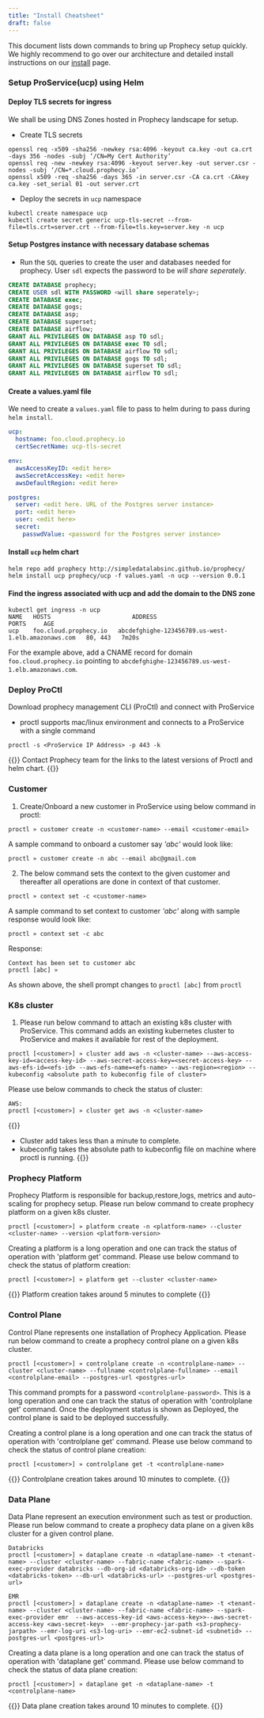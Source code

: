 ```yaml
---
title: "Install Cheatsheet"
draft: false
---
```


This document lists down commands to bring up Prophecy setup quickly. We highly recommend to go over our architecture and detailed install instructions on our [install](https://docs.prophecy.io/deployment/install/) page.

### Setup ProService(ucp) using Helm
#### Deploy TLS secrets for ingress
We shall be using DNS Zones hosted in Prophecy landscape for setup.
* Create TLS secrets
```shell
openssl req -x509 -sha256 -newkey rsa:4096 -keyout ca.key -out ca.crt -days 356 -nodes -subj ‘/CN=My Cert Authority’
openssl req -new -newkey rsa:4096 -keyout server.key -out server.csr -nodes -subj ‘/CN=*.cloud.prophecy.io’
openssl x509 -req -sha256 -days 365 -in server.csr -CA ca.crt -CAkey ca.key -set_serial 01 -out server.crt
```
* Deploy the secrets in `ucp` namespace
```shell
kubectl create namespace ucp
kubectl create secret generic ucp-tls-secret --from-file=tls.crt=server.crt --from-file=tls.key=server.key -n ucp
```

#### Setup Postgres instance with necessary database schemas
* Run the `SQL` queries to create the user and databases needed for prophecy. User `sdl` expects the password to be *will share seperately*.
```sql
CREATE DATABASE prophecy;
CREATE USER sdl WITH PASSWORD <will share seperately>;
CREATE DATABASE exec;
CREATE DATABASE gogs;
CREATE DATABASE asp;
CREATE DATABASE superset;
CREATE DATABASE airflow;
GRANT ALL PRIVILEGES ON DATABASE asp TO sdl;
GRANT ALL PRIVILEGES ON DATABASE exec TO sdl;
GRANT ALL PRIVILEGES ON DATABASE airflow TO sdl;
GRANT ALL PRIVILEGES ON DATABASE gogs TO sdl;
GRANT ALL PRIVILEGES ON DATABASE superset TO sdl;
GRANT ALL PRIVILEGES ON DATABASE airflow TO sdl;
```

#### Create a values.yaml file
We need to create a `values.yaml` file to pass to helm during to pass during `helm install`.
```yaml
ucp:
  hostname: foo.cloud.prophecy.io
  certSecretName: ucp-tls-secret

env:
  awsAccessKeyID: <edit here>
  awsSecretAccessKey: <edit here>
  awsDefaultRegion: <edit here>

postgres:
  server: <edit here. URL of the Postgres server instance>
  port: <edit here>
  user: <edit here>
  secret:
    passwdValue: <password for the Postgres server instance>
```

#### Install `ucp` helm chart
```shell
helm repo add prophecy http://simpledatalabsinc.github.io/prophecy/
helm install ucp prophecy/ucp -f values.yaml -n ucp --version 0.0.1
```

#### Find the ingress associated with ucp and add the domain to the DNS zone
```shell
kubectl get ingress -n ucp
NAME   HOSTS                       ADDRESS                                                                  PORTS     AGE
ucp    foo.cloud.prophecy.io   abcdefghighe-123456789.us-west-1.elb.amazonaws.com   80, 443   7m20s
```
For the example above, add a CNAME record for domain `foo.cloud.prophecy.io` pointing to `abcdefghighe-123456789.us-west-1.elb.amazonaws.com`.

### Deploy ProCtl

Download prophecy management CLI (ProCtl) and connect with ProService
   - proctl supports mac/linux environment and connects to a ProService with a single command
   ```
   proctl -s <ProService IP Address> -p 443 -k
   ```
{{<note>}}
Contact Prophecy team for the links to the latest versions of Proctl and helm chart.
{{</note>}}

### Customer 
1. Create/Onboard a new customer in ProService using below command in proctl:
```
proctl » customer create -n <customer-name> --email <customer-email>
```
A sample command to onboard a customer say _'abc'_ would look like:
```
proctl » customer create -n abc --email abc@gmail.com
```

2. The below command sets the context to the given customer and thereafter all operations are done in context of that customer.
```
proctl » context set -c <customer-name>
```
A sample command to set context to customer _'abc'_ along with sample response would look like:
```
proctl » context set -c abc
```
Response:
```
Context has been set to customer abc
proctl [abc] »
```
As shown above, the shell prompt changes to `proctl [abc]` from `proctl`

### K8s cluster 

1. Please run below command to attach an existing k8s cluster with ProService. This command adds an existing kubernetes cluster to ProService and makes it available for rest of the deployment. 


```
proctl [<customer>] » cluster add aws -n <cluster-name> --aws-access-key-id=<access-key-id> --aws-secret-access-key=<secret-access-key> --aws-efs-id=<efs-id> --aws-efs-name=<efs-name> --aws-region=<region> --kubeconfig <absolute path to kubeconfig file of cluster>
```
Please use below commands to check the status of cluster:
```
AWS:
proctl [<customer>] » cluster get aws -n <cluster-name> 
```

{{<note>}}
- Cluster add takes less than a minute to complete.
- kubeconfig takes the absolute path to kubeconfig file on machine where proctl is running.
{{</note>}}

### Prophecy Platform
Prophecy Platform is responsible for backup,restore,logs, metrics and auto-scaling for prophecy setup. Please run below command to create prophecy platform on a given k8s cluster.  

```
proctl [<customer>] » platform create -n <platform-name> --cluster <cluster-name> --version <platform-version>
```
Creating a platform is a long operation and one can track the status of operation with 'platform get' command. Please use below command to check the status of platform creation:

```
proctl [<customer>] » platform get --cluster <cluster-name> 
```
{{<note>}}
Platform creation takes around 5 minutes to complete
{{</note>}}

### Control Plane
Control Plane represents one installation of Prophecy Application. Please run below command to create a prophecy control plane on a given k8s cluster. 
```
proctl [<customer>] » controlplane create -n <controlplane-name> --cluster <cluster-name> --fullname <controlplane-fullname> --email <controlplane-email> --postgres-url <postgres-url>
```
This command prompts for a password `<controlplane-password>`. This is a long operation and one can track the status of operation with 'controlplane get' command.
Once the deployment status is shown as Deployed, the control plane is said to be deployed successfully.

Creating a control plane is a long operation and one can track the status of operation with 'controlplane get' command. Please use below command to check the status of control plane creation:
```
proctl [<customer>] » controlplane get -t <controlplane-name>
```
{{<note>}}
Controlplane creation takes around 10 minutes to complete.
{{</note>}}

### Data Plane
Data Plane represent an execution environment such as test or production. Please run below command to create a prophecy data plane on a given k8s cluster for a given control plane.
```
Databricks
proctl [<customer>] » dataplane create -n <dataplane-name> -t <tenant-name> --cluster <cluster-name> --fabric-name <fabric-name> --spark-exec-provider databricks --db-org-id <databricks-org-id> --db-token <databricks-token> --db-url <databricks-url> --postgres-url <postgres-url>

EMR
proctl [<customer>] » dataplane create -n <dataplane-name> -t <tenant-name> --cluster <cluster-name> --fabric-name <fabric-name> --spark-exec-provider emr  --aws-access-key-id <aws-access-key>>--aws-secret-access-key <aws-secret-key>  --emr-prophecy-jar-path <s3-prophecy-jarpath> --emr-log-uri <s3-log-uri> --emr-ec2-subnet-id <subnetid> --postgres-url <postgres-url> 
```

Creating a data plane is a long operation and one can track the status of operation with 'dataplane get' command. Please use below command to check the status of data plane creation:

```
proctl [<customer>] » dataplane get -n <dataplane-name> -t <controlplane-name>
```
{{<note>}}
Data plane creation takes around 10 minutes to complete.
{{</note>}}

